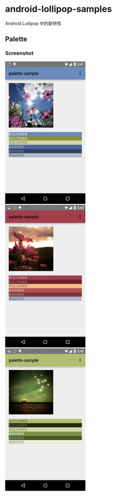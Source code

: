 android-lollipop-samples
========================

Android Lollipop 中的新特性  

## Palette

### Screenshot

<p>
   <img src="https://raw.githubusercontent.com/baoboy/baoboy.github.io/master/images/screenshots/palette_1.png" width="260" alt="screenshot"/>
   &nbsp;&nbsp;
   <img src="https://raw.githubusercontent.com/baoboy/baoboy.github.io/master/images/screenshots/palette_2.png" width="260" alt="screenshot"/>
   &nbsp;&nbsp;
   <img src="https://raw.githubusercontent.com/baoboy/baoboy.github.io/master/images/screenshots/palette_3.png" width="260" alt="screenshot"/>
</p>
